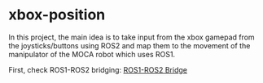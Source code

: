 # xbox-position
 In this project, the main idea is to take input from the xbox gamepad from the joysticks/buttons using ROS2 and map them to the movement of the manipulator of the MOCA robot which uses ROS1.

 First, check ROS1-ROS2 bridging:
[ROS1-ROS2 Bridge](https://github.com/kenanalperen/ros1-2)


 
